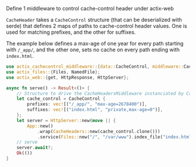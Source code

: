 Define 1 middleware to control cache-control header under actix-web

`CacheHeader` takes a `CacheControl` structure (that can be deserialized with serde) that defines 2 maps of
paths to cache-control header values. One is used for matching prefixes, and the other for suffixes.

The example below defines a max-age of one year for every path starting with `/_app/`, and the other one, sets
no cache on every path ending with `index.html`.

```rust
use actix_cachecontrol_middleware::{data::CacheControl, middleware::CacheHeaders};
use actix_files::{Files, NamedFile};
use actix_web::{get, HttpResponse, HttpServer};

async fn serve() -> Result<()> {
    // Structure to drive the CacheHeadersMiddleware instanciated by CacheHeaders factory (can be deserialized with serde)
    let cache_control = CacheControl {
        prefixes: vec![("/_app/", "max-age=2678400")],
        suffixes: vec![("index.html", "private,max-age=0")],
    };
    let server = HttpServer::new(move || {
        App::new()
            .wrap(CacheHeaders::new(cache_control.clone()))
            .service(Files::new("/", "/var/www").index_file("index.html"));
    // serve
    server.await?;
    Ok(())
}
```
